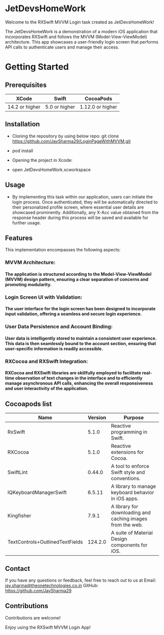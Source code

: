 # JetDevsHomeWork

Welcome to the RXSwift MVVM Login task created as JetDevsHomeWork!

The JetDevsHomeWork is a demonstration of a modern iOS application that incorporates RXSwift and follows the MVVM (Model-View-ViewModel) architecture. This app showcases a user-friendly login screen that performs API calls to authenticate users and manage their access.

# Getting Started

## Prerequisites


|      XCode     |     Swift     |    CocoaPods     | 
|----------------|---------------|------------------|
| 14.2 or higher | 5.0 or higher | 1.12.0 or higher |


## Installation

- Cloning the repository by using below repo:
git clone https://github.com/JaySharma29/LoginPageWithMVVM.git

- pod install
- Opening the project in Xcode:
- open JetDevsHomeWork.xcworkspace

## Usage

- By implementing this task within our application, users can initiate the login process. Once authenticated, they will be automatically directed to their personalized profile screen, where essential user details are showcased prominently. Additionally, any X-Acc value obtained from the response header during this process will be saved and available for further usage.

## Features

This implementation encompasses the following aspects:

### MVVM Architecture: 
#### The application is structured according to the Model-View-ViewModel (MVVM) design pattern, ensuring a clear separation of concerns and promoting modularity.

### Login Screen UI with Validation: 
#### The user interface for the login screen has been designed to incorporate input validation, offering a seamless and secure login experience.

### User Data Persistence and Account Binding: 
#### User data is intelligently stored to maintain a consistent user experience. This data is then seamlessly bound to the account section, ensuring that user-specific information is readily accessible.

### RXCocoa and RXSwift Integration: 
#### RXCocoa and RXSwift libraries are skillfully employed to facilitate real-time observation of text changes in the interface and to efficiently manage asynchronous API calls, enhancing the overall responsiveness and user interactivity of the application.

## Cocoapods list
    
  |               Name              |     Version    |                         Purpose                             |
  |---------------------------------|----------------|-------------------------------------------------------------|
  |             RxSwift             |      5.1.0     | Reactive programming in Swift.                              |
  |            RXCocoa              |      5.1.0     | Reactive extensions for Cocoa.                              |
  |             SwiftLint           |     0.44.0     | A tool to enforce Swift style and conventions.              |
  |      IQKeyboardManagerSwift     |     6.5.11     | A library to manage keyboard behavior in iOS apps.          |
  |           Kingfisher            |     7.9.1      | A library for downloading and caching images from the web.  |
  | TextControls+OutlinedTextFields |    124.2.0     | A suite of Material Design components for iOS.              |
                                                                                 
## Contact

If you have any questions or feedback, feel free to reach out to us at
Email: jay.sharma@theonetechnologies.co.in
GitHub: https://github.com/JaySharma29

## Contributions

Contributions are welcome!

Enjoy using the RXSwift MVVM Login App!
